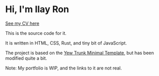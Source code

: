 # Hi, I'm Ilay Ron

[See my CV here](https://cv.asphyx.dev/)

This is the source code for it.

It is written in HTML, CSS, Rust, and tiny bit of JavaScript.

The project is based on the [Yew Trunk Minimal Template](https://github.com/yewstack/yew-trunk-minimal-template), but has been modified quite a bit.

Note: My portfolio is WIP, and the links to it are not real.
